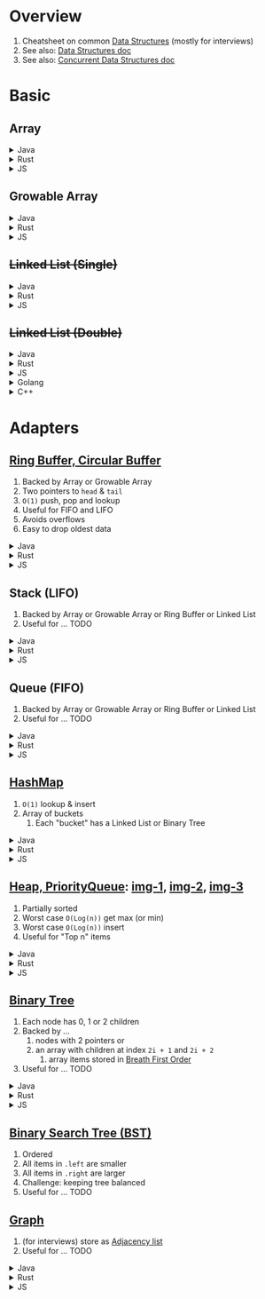 # Overview
1. Cheatsheet on common [Data Structures](https://en.wikipedia.org/wiki/Abstract_data_type) (mostly for interviews)
1. See also: [Data Structures doc](./data-structures.md)
1. See also: [Concurrent Data Structures doc](./data-structures.concurrent.md)


# Basic

## Array

<details>
    <summary>Java</summary>

- [Java Spec](https://docs.oracle.com/javase/specs/jls/se8/html/jls-10.html)
- heap allocated
- length is **NOT** part of the type

```java
// TODO: int array example
// TODO: 2d int array example
```

</details>

<details>
    <summary>Rust</summary>

- [Rust array doc](https://doc.rust-lang.org/std/primitive.array.html)
- known, fixed size at compile time, stack allocated

```rust
// TODO: int array example
// TODO: 2d int array example
```

</details>

<details>
    <summary>JS</summary>

- TODO

```js
// TODO: number array example
// TODO: 2d number array example
```

</details>


## Growable Array

<details>
    <summary>Java</summary>

- [`java.util.ArrayList`](https://docs.oracle.com/en/java/javase/22/docs/api/java.base/java/util/ArrayList.html)

```java
// TODO: number arraylist example
// TODO: 2d number arraylist example
```

</details>

<details>
    <summary>Rust</summary>

- [`Vec`](https://doc.rust-lang.org/std/vec/struct.Vec.html)

```rust
// TODO: i32 vec example
// TODO: 2d i32 vec example
```

</details>

<details>
    <summary>JS</summary>

- TODO

```js
// TODO: number array example
// TODO: 2d number array example
```

</details>


## ~~Linked List (Single)~~

<details>
    <summary>Java</summary>

```java
class Node {
    int value;
    Node next;
}
```

</details>

<details>
    <summary>Rust</summary>

```rust
// TODO
```

</details>

<details>
    <summary>JS</summary>

```js
// TODO
```

</details>


## ~~Linked List (Double)~~

<details>
    <summary>Java</summary>

- [`LinkedList`](https://docs.oracle.com/en%2Fjava%2Fjavase%2F22%2Fdocs%2Fapi%2F%2F/java.base/java/util/LinkedList.html)

- Alternative:

```java
class Node {
    int value;
    Node next;
    Node prev;
}
```

</details>

<details>
    <summary>Rust</summary>

- TODO: https://doc.rust-lang.org/std/collections/struct.LinkedList.html
- TODO: Make a `struct` <-- TODO: non-trivial because of Option, Pin, Rc, etc

```rust
//TODO
```

</details>

<details>
    <summary>JS</summary>

- simple object example
```
//TODO
```

</details>

<details>
    <summary>Golang</summary>

- TODO: simple struct example
```
//TODO
```

</details>

<details>
    <summary>C++</summary>

- [list](https://en.cppreference.com/w/cpp/container/list)
```c++
//TODO
```

</details>




# Adapters

## [Ring Buffer, Circular Buffer](https://en.wikipedia.org/wiki/Circular_buffer)
1. Backed by Array or Growable Array
1. Two pointers to `head` & `tail`
1. `O(1)` push, pop and lookup
1. Useful for FIFO and LIFO
1. Avoids overflows
1. Easy to drop oldest data

<details>
    <summary>Java</summary>

- TODO:

```java
// TODO: ...
```

</details>

<details>
    <summary>Rust</summary>

- TODO:

```rust
// TODO: ...
```

</details>

<details>
    <summary>JS</summary>

- TODO:

```js
// TODO: ...
```

</details>


## Stack (LIFO)
1. Backed by Array or Growable Array or Ring Buffer or Linked List
1. Useful for ... TODO

<details>
    <summary>Java</summary>

- Use [`java.util.Stack`](https://docs.oracle.com/en%2Fjava%2Fjavase%2F22%2Fdocs%2Fapi%2F%2F/java.base/java/util/Stack.html) (only for interviews, never in practice)
    - Backed by [`java.util.Vector`](https://docs.oracle.com/en/java/javase/21/docs/api/java.base/java/util/Vector.html), which is `synchronized` (threadsafe, but slow)
    - [`.push()`](https://docs.oracle.com/en%2Fjava%2Fjavase%2F22%2Fdocs%2Fapi%2F%2F/java.base/java/util/Stack.html#push(java.lang.Object))
    - [`.pop()`](https://docs.oracle.com/en%2Fjava%2Fjavase%2F22%2Fdocs%2Fapi%2F%2F/java.base/java/util/Stack.html#pop())
    - [`.empty()`](https://docs.oracle.com/en%2Fjava%2Fjavase%2F22%2Fdocs%2Fapi%2F%2F/java.base/java/util/Stack.html#empty())
    - [`.peek()`](https://docs.oracle.com/en%2Fjava%2Fjavase%2F22%2Fdocs%2Fapi%2F%2F/java.base/java/util/Stack.html#peek())

```java
// TODO
```

</details>

<details>
    <summary>Rust</summary>

- [`Vec`](https://doc.rust-lang.org/std/vec/struct.Vec.html)

```rust
// TODO
```

</details>

<details>
    <summary>JS</summary>

- Use [`Array`](https://developer.mozilla.org/en-US/docs/Web/JavaScript/Reference/Global_Objects/Array)

```js
// TODO
```

</details>


## Queue (FIFO)
1. Backed by Array or Growable Array or Ring Buffer or Linked List
1. Useful for ... TODO

<details>
    <summary>Java</summary>

- Use [`java.util.LinkedList`](https://docs.oracle.com/en%2Fjava%2Fjavase%2F22%2Fdocs%2Fapi%2F%2F/java.base/java/util/LinkedList.html)
    - [`.offer(...)`](https://docs.oracle.com/en%2Fjava%2Fjavase%2F22%2Fdocs%2Fapi%2F%2F/java.base/java/util/Queue.html#offer(E))
    - [`.poll()`](https://docs.oracle.com/en%2Fjava%2Fjavase%2F22%2Fdocs%2Fapi%2F%2F/java.base/java/util/Queue.html#poll())
    - [`.peek()`](https://docs.oracle.com/en%2Fjava%2Fjavase%2F22%2Fdocs%2Fapi%2F%2F/java.base/java/util/Queue.html#peek())
    - [`.isEmpty()`](https://docs.oracle.com/en%2Fjava%2Fjavase%2F22%2Fdocs%2Fapi%2F%2F/java.base/java/util/Collection.html#isEmpty())

```java
// TODO
```

</details>

<details>
    <summary>Rust</summary>

- TODO: use ...

```rust
// TODO
```

</details>

<details>
    <summary>JS</summary>

- TODO: use ...

```js
// TODO
```

</details>


## [HashMap](https://en.wikipedia.org/wiki/Hash_table)
1. `O(1)` lookup & insert
1. Array of buckets
    1. Each "bucket" has a Linked List or Binary Tree

<details>
    <summary>Java</summary>

- TODO: use ...

```java
// TODO
```

</details>

<details>
    <summary>Rust</summary>

- TODO: use ...

```rust
// TODO
```

</details>

<details>
    <summary>JS</summary>

- TODO: use ...

```js
// TODO
```

</details>


## [Heap, PriorityQueue](https://en.wikipedia.org/wiki/Heap_(data_structure)): [img-1](./diagrams/heap-1.png), [img-2](./diagrams/heap-2.png), [img-3](./diagrams/heap-3.png)
1. Partially sorted
1. Worst case `O(Log(n))` get max (or min)
1. Worst case `O(Log(n))` insert
1. Useful for "Top n" items

<details>
    <summary>Java</summary>

- TODO: use ...

```java
// TODO
```

</details>

<details>
    <summary>Rust</summary>

- TODO: use ...

```rust
// TODO
```

</details>

<details>
    <summary>JS</summary>

- TODO: use ...

```js
// TODO
```

</details>


## [Binary Tree](https://en.wikipedia.org/wiki/Binary_tree)
1. Each node has 0, 1 or 2 children
1. Backed by ...
    1. nodes with 2 pointers or
    1. an array with children at index `2i + 1` and `2i + 2`
        1. array items stored in [Breath First Order](TODO)
1. Useful for ... TODO

<details>
    <summary>Java</summary>

```java
public class Node {
    int value;
    Node left;
    Node right;
}
```

</details>

<details>
    <summary>Rust</summary>

- TODO: use ...

```rust
// TODO: struct
```

</details>

<details>
    <summary>JS</summary>

- TODO: use ...

```js
// TODO
```

</details>



## [Binary Search Tree (BST)](https://en.wikipedia.org/wiki/Binary_search_tree)
1. Ordered
1. All items in `.left` are smaller
1. All items in `.right` are larger
1. Challenge: keeping tree balanced
1. Useful for ... TODO


## [Graph](https://en.wikipedia.org/wiki/Adjacency_list)
1. (for interviews) store as [Adjacency list](https://en.wikipedia.org/wiki/Adjacency_list)
1. Useful for ... TODO

<details>
    <summary>Java</summary>

- TODO: use ...

```java
// TODO
```

</details>

<details>
    <summary>Rust</summary>

- TODO: use ...

```rust
// TODO
```

</details>

<details>
    <summary>JS</summary>

- TODO: use ...

```js
// TODO
```

</details>
